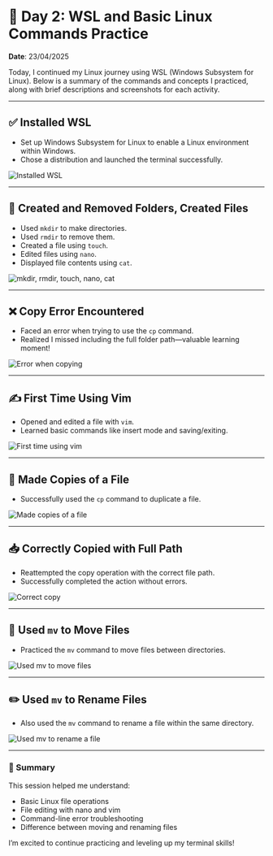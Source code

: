 # 📁 Day 2: WSL and Basic Linux Commands Practice
**Date**: 23/04/2025

Today, I continued my Linux journey using WSL (Windows Subsystem for Linux). Below is a summary of the commands and concepts I practiced, along with brief descriptions and screenshots for each activity.

---

## ✅ Installed WSL
- Set up Windows Subsystem for Linux to enable a Linux environment within Windows.
- Chose a distribution and launched the terminal successfully.

![Installed WSL](./screenshots/day%202%20installed%20wsl.png)

---

## 📂 Created and Removed Folders, Created Files
- Used `mkdir` to make directories.
- Used `rmdir` to remove them.
- Created a file using `touch`.
- Edited files using `nano`.
- Displayed file contents using `cat`.

![mkdir, rmdir, touch, nano, cat](./screenshots/day%202%20mkdir%20rmdir%20touch%20nano%20cat.png)

---

## ❌ Copy Error Encountered
- Faced an error when trying to use the `cp` command.
- Realized I missed including the full folder path—valuable learning moment!

![Error when copying](./screenshots/error%20when%20copying.png)

---

## ✍️ First Time Using Vim
- Opened and edited a file with `vim`.
- Learned basic commands like insert mode and saving/exiting.

![First time using vim](./screenshots/first%20time%20using%20vim.png)

---

## 📄 Made Copies of a File
- Successfully used the `cp` command to duplicate a file.

![Made copies of a file](./screenshots/made%20copies%20of%20a%20file.png)

---

## 📥 Correctly Copied with Full Path
- Reattempted the copy operation with the correct file path.
- Successfully completed the action without errors.

![Correct copy](./screenshots/the%20correct%20copy.png)

---

## 🚚 Used `mv` to Move Files
- Practiced the `mv` command to move files between directories.

![Used mv to move files](./screenshots/used%20mv%20to%20move%20files.png)

---

## ✏️ Used `mv` to Rename Files
- Also used the `mv` command to rename a file within the same directory.

![Used mv to rename a file](./screenshots/used%20mv%20to%20rename%20a%20file.png)

---

### 🧠 Summary
This session helped me understand:
- Basic Linux file operations
- File editing with nano and vim
- Command-line error troubleshooting
- Difference between moving and renaming files

I’m excited to continue practicing and leveling up my terminal skills!

